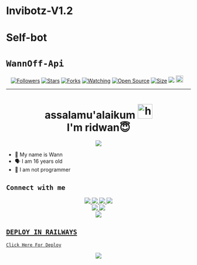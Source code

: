 # Invibotz-V1.2
# Self-bot
# ```WannOff-Api```
<p align="center">
<a href="https://instagram.com/WannRiz/followers"><img title="Followers" src="https://img.shields.io/github/followers/achyrr_wann?color=red&style=flat-square"></a>
<a href="https://github.com/WannRiz/rest-api-wannbotz/stargazers/"><img title="Stars" src="https://img.shields.io/github/stars/WannRiz/api-WannRiz?color=blue&style=flat-square"></a>
<a href="https://github.com/WannRiz/rest-api-wannbotz/network/members"><img title="Forks" src="https://img.shields.io/github/forks/WannRiz/rest-api-wannbotz?color=red&style=flat-square"></a>
<a href="https://github.com/WannRiz/rest-api-wannbotz/watchers"><img title="Watching" src="https://img.shields.io/github/watchers/WannRiz/rest-api-wannbotz?label=Watchers&color=blue&style=flat-square"></a>
<a href="https://github.com/WannRiz/Rest-rest-api-wannbotz"><img title="Open Source" src="https://badges.frapsoft.com/os/v2/open-source.svg?v=103"></a>
<a href="https://github.com/WannRiz/Rest-rest-api-wannbotz/"><img title="Size" src="https://img.shields.io/github/repo-size/WannRiz/rest-api-wannbotz?style=flat-square&color=green"></a>
<a href="https://hits.seeyoufarm.com"><img src="https://hits.seeyoufarm.com/api/count/incr/badge.svg?url=https%3A%2F%2Fgithub.com%2Fzeeoneofc%2FRest-api-alphabot&count_bg=%2379C83D&title_bg=%23555555&icon=probot.svg&icon_color=%2300FF6D&title=hits&edge_flat=false"/></a>
<a href="https://github.com/zeeoneofc/Rest-api-alphabot/graphs/commit-activity"><img height="20" src="https://img.shields.io/badge/Maintained%3F-yes-green.svg"></a>&nbsp;&nbsp;
</p>
<p align='center'>
    </p>

-------
<h1 align="center">assalamu'alaikum <img src="https://user-images.githubusercontent.com/1303154/88677602-1635ba80-d120-11ea-84d8-d263ba5fc3c0.gif" width="40px" alt="hi"><br>I'm ridwan😇 </h1>
<p align="center">
  <img src="https://telegra.ph/file/f69ab85bda6d741474547.jpg" /></>
</p>

- 👼 My name is Wann 
- 🗣️ I am 16 years old 
- 🔭 I am not programmer

## ```Connect with me```
<p align="center">
  <a href="https://instagram.com/achyrr_wann"><img src="https://img.shields.io/badge/Instagram-E4405F?style=for-the-badge&logo=instagram&logoColor=white"/> 
  <a href="https://wa.me/6285640068416"><img src="https://img.shields.io/badge/WhatsApp-25D366?style=for-the-badge&logo=whatsapp&logoColor=white" />
  <a href="https://www.facebook.com/"><img src="https://img.shields.io/badge/Facebook-%234267B2.svg?&style=for-the-badge&logo=facebook&logoColor=white" />
  <a href="https://instabio.cc/wannstore"><img src="https://img.shields.io/badge/Telegram-%230088cc.svg?&style=for-the-badge&logo=telegram&logoColor=white" /> <br>
  <a href="https://github.com/WannRiz"><img src="https://img.shields.io/badge/-GitHub-black?style=flat-square&logo=github" /> 
  <a href="https://youtube.com/channel/WANNBOTZ"><img src="https://img.shields.io/youtube/channel/subscribers/UCdzWwbApjkyODby7_MoRYlA?style=social" /> <br>
  <a href="https://komarev.com/ghpvc/?username=WannRiz&color=blue&style=flat-square&label=Profile+Dilihat"><img src="https://komarev.com/ghpvc/?username=WannRiz&color=blue&style=flat-square&label=Profile+Dilihat" />

</p>

## ```DEPLOY IN RAILWAYS```

[`Click Here For Deploy`](https://railway.app/project/a94e33d1-016e-4f72-8ba3-b10dd772fe58/deployments?id=b6ea70c7-fff4-4884-93dc-f6d28a75f64c)<br>

<p align="center">
  <a href="https://youtu.be/POjBjZx9tvY"><img src="https://f.top4top.io/p_207542cfh1.jpg" />
</p>
